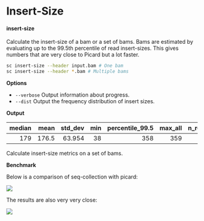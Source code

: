 # Insert-Size

#### insert-size

Calculate the insert-size of a bam or a set of bams. Bams are estimated by evaluating up to the 99.5th percentile of read insert-sizes. This gives numbers that are very close to Picard but a lot faster. 

```bash
sc insert-size --header input.bam # One bam
sc insert-size --header *.bam # Multiple bams
```

__Options__

* `--verbose` Output information about progress.
* `--dist` Output the frequency distribution of insert sizes.

__Output__

|   median |   mean |   std_dev |   min |   percentile_99.5 |   max_all |   n_reads |   n_accept |   n_use | sample   |
|---------:|-------:|----------:|------:|------------------:|----------:|----------:|-----------:|--------:|:---------|
|      179 |  176.5 |    63.954 |    38 |               358 |       359 |       237 |        101 |     100 | AB1      |


Calculate insert-size metrics on a set of bams.

__Benchmark__

Below is a comparison of seq-collection with picard:

![](https://www.danielecook.com/insert-size-benchmark.png)

The results are also very very close:

![](https://www.danielecook.com/insert_size_compare.png)